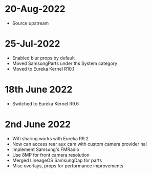 # 20-Aug-2022
- Source upstream

# 25-Jul-2022
- Enabled blur props by default
- Moved SamsungParts under ths System category
- Moved to Eureka Kernel R10.1

# 18th June 2022 

- Switched to Eureka Kernel R9.6

# 2nd June 2022 

- Wifi sharing works with Eureka R9.2
- Now can access rear aux cam with custom camera provider hal
- Implement Samsung's FMRadio
- Use 8MP for front camera resolution
- Merged LineageOS SamsungDap for parts
- Misc overlays, props for performance improvements
